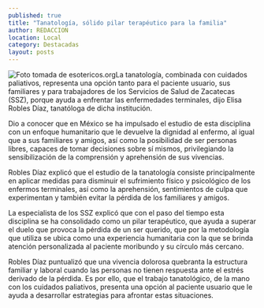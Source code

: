```yaml
---
published: true
title: "Tanatología, sólido pilar terapéutico para la familia"
author: REDACCION
location: Local
category: Destacadas
layout: posts
---
```


![Foto tomada de esotericos.org](http://i.imgur.com/ARRnfVom.jpg)La tanatología, combinada con cuidados paliativos, representa una opción tanto para el paciente usuario, sus familiares y para trabajadores de los Servicios de Salud de Zacatecas (SSZ), porque ayuda a enfrentar las enfermedades terminales, dijo Elisa Robles Díaz, tanatóloga de dicha institución.
 
Dio a conocer que en México se ha impulsado el estudio de esta disciplina con un enfoque humanitario que le devuelve la dignidad al enfermo, al igual que a sus familiares y amigos, así como la posibilidad de ser personas libres, capaces de tomar decisiones sobre sí mismos, privilegiando la sensibilización de la comprensión y aprehensión de sus vivencias.
 
Robles Díaz explicó que el estudio de la tanatología consiste principalmente en aplicar medidas para disminuir el sufrimiento físico y psicológico de los enfermos terminales, así como la aprehensión, sentimientos de culpa que experimentan y también evitar la pérdida de los familiares y amigos.
 
La especialista de los SSZ explicó que con el paso del tiempo esta disciplina se ha consolidado como un pilar terapéutico, que ayuda a superar el duelo que provoca la pérdida de un ser querido, que por la metodología que utiliza se ubica como una experiencia humanitaria con la que se brinda atención personalizada al paciente moribundo y su círculo más cercano.
 
Robles Díaz puntualizó que una vivencia dolorosa quebranta la estructura familiar y laboral cuando las personas no tienen respuesta ante el estrés derivado de la pérdida. Es por ello, que el trabajo tanatológico, de la mano con los cuidados paliativos, presenta una opción al paciente usuario que le ayuda a desarrollar estrategias para afrontar estas situaciones.
